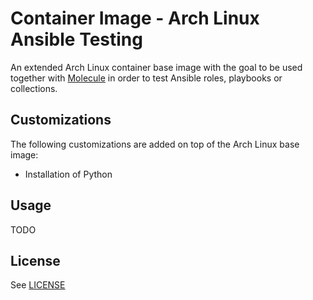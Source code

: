 # Container Image - Arch Linux Ansible Testing

An extended Arch Linux container base image with the goal to be used together
with [Molecule](https://github.com/ansible-community/molecule) in order to test
Ansible roles, playbooks or collections.

## Customizations

The following customizations are added on top of the Arch Linux base image:

* Installation of Python

## Usage

TODO

## License

See [LICENSE](./LICENSE)
